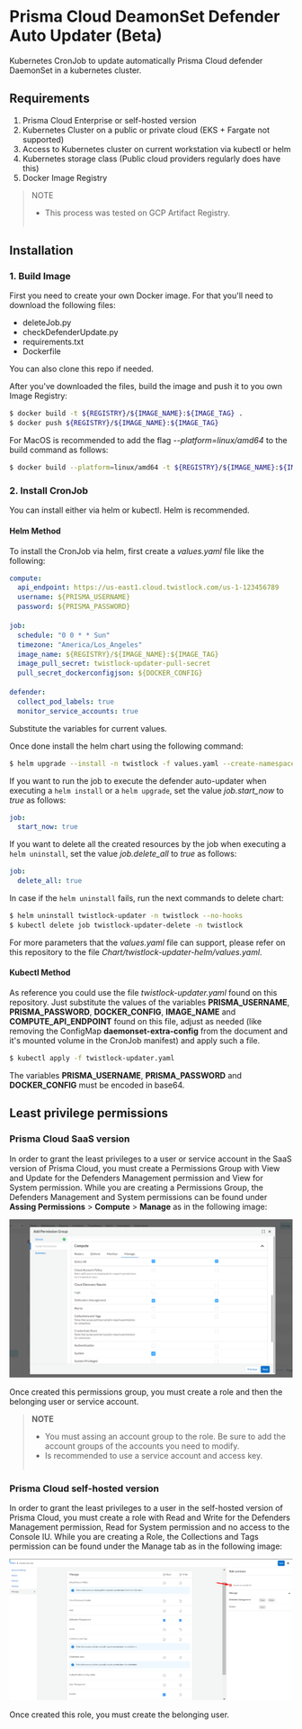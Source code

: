 # Prisma Cloud DeamonSet Defender Auto Updater (Beta)
Kubernetes CronJob to update automatically Prisma Cloud defender DaemonSet in a kubernetes cluster.

## Requirements
1. Prisma Cloud Enterprise or self-hosted version
2. Kubernetes Cluster on a public or private cloud (EKS + Fargate not supported)
3. Access to Kubernetes cluster on current workstation via kubectl or helm
4. Kubernetes storage class (Public cloud providers regularly does have this)
5. Docker Image Registry

> NOTE
> * This process was tested on GCP Artifact Registry.
> <br></br>

## Installation
### 1. Build Image
First you need to create your own Docker image. For that you'll need to download the following files:

* deleteJob.py
* checkDefenderUpdate.py
* requirements.txt
* Dockerfile

You can also clone this repo if needed.

After you've downloaded the files, build the image and push it to you own Image Registry:

```bash
$ docker build -t ${REGISTRY}/${IMAGE_NAME}:${IMAGE_TAG} .
$ docker push ${REGISTRY}/${IMAGE_NAME}:${IMAGE_TAG}
```

For MacOS is recommended to add the flag *--platform=linux/amd64* to the build command as follows:

```bash
$ docker build --platform=linux/amd64 -t ${REGISTRY}/${IMAGE_NAME}:${IMAGE_TAG} .
```

### 2. Install CronJob
You can install either via helm or kubectl. Helm is recommended.

#### Helm Method
To install the CronJob via helm, first create a *values.yaml* file like the following:

```yaml
compute:
  api_endpoint: https://us-east1.cloud.twistlock.com/us-1-123456789
  username: ${PRISMA_USERNAME}
  password: ${PRISMA_PASSWORD}
 
job:
  schedule: "0 0 * * Sun"
  timezone: "America/Los_Angeles"
  image_name: ${REGISTRY}/${IMAGE_NAME}:${IMAGE_TAG}
  image_pull_secret: twistlock-updater-pull-secret
  pull_secret_dockerconfigjson: ${DOCKER_CONFIG}

defender:
  collect_pod_labels: true
  monitor_service_accounts: true
```
Substitute the variables for current values.

Once done install the helm chart using the following command:

```bash
$ helm upgrade --install -n twistlock -f values.yaml --create-namespace twistlock-updater https://raw.githubusercontent.com/PaloAltoNetworks/pcs-cwp-defender-updater/main/Chart/twistlock-updater-helm.tar.gz
```

If you want to run the job to execute the defender auto-updater when executing a ```helm install``` or a ```helm upgrade```, set the value *job.start_now* to *true* as follows:

```yaml
job:
  start_now: true
```

If you want to delete all the created resources by the job when executing a ```helm uninstall```, set the value *job.delete_all* to *true* as follows:

```yaml
job:
  delete_all: true
```

In case if the ```helm uninstall``` fails, run the next commands to delete chart:
```bash
$ helm uninstall twistlock-updater -n twistlock --no-hooks
$ kubectl delete job twistlock-updater-delete -n twistlock
```

For more parameters that the *values.yaml* file can support, please refer on this repository to the file *Chart/twistlock-updater-helm/values.yaml*.


#### Kubectl Method
As reference you could use the file *twistlock-updater.yaml* found on this repository. Just substitute the values of the variables **PRISMA_USERNAME**, **PRISMA_PASSWORD**, **DOCKER_CONFIG**, **IMAGE_NAME** and **COMPUTE_API_ENDPOINT** found on this file, adjust as needed (like removing the ConfigMap **daemonset-extra-config** from the document and it's mounted volume in the CronJob manifest) and apply such a file.

```bash
$ kubectl apply -f twistlock-updater.yaml
```

The variables **PRISMA_USERNAME**, **PRISMA_PASSWORD** and **DOCKER_CONFIG** must be encoded in base64.


## Least privilege permissions
### Prisma Cloud SaaS version
In order to grant the least privileges to a user or service account in the SaaS version of Prisma Cloud, you must create a Permissions Group with View and Update for the Defenders Management permission and View for System permission. While you are creating a Permissions Group, the Defenders Management and System permissions can be found under **Assing Permissions** > **Compute** > **Manage** as in the following image:

![Least Privileges Permissions Group - Prisma Cloud SaaS version](./images/saas-least-privileges.png)

Once created this permissions group, you must create a role and then the belonging user or service account.

>**NOTE**
> * You must assing an account group to the role. Be sure to add the account groups of the accounts you need to modify. 
> * Is recommended to use a service account and access key.
> <br/><br/>

### Prisma Cloud self-hosted version
In order to grant the least privileges to a user in the self-hosted version of Prisma Cloud, you must create a role with Read and Write for the Defenders Management permission, Read for System permission and no access to the Console IU. While you are creating a Role, the Collections and Tags permission can be found under the Manage tab as in the following image:

![Least Privileges Role - Prisma Cloud self-hosted version](./images/self-hosted-least-privileges.png)

Once created this role, you must create the belonging user.

